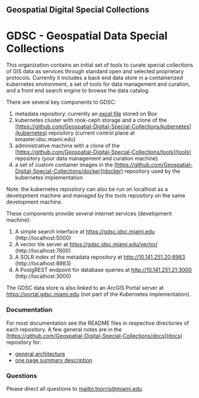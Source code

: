 ## Geospatial Digital Special Collections

# GDSC - Geospatial Data Special Collections

This organization contains an initial set of tools to curate special collections of GIS data as services through standard open and selected proprietary protocols. Currently it includes a back end data store in a containerized kubernetes environment, a set of tools for data management and curation, and a front end search engine to browse the data catalog.

There are several key components to GDSC:
1. metadata repository: currently an [excel file](https://miami.box.com/s/cpe136whxprafac9ssvkig74ju4o2x7m) stored on Box
2. kubernetes cluster with rook-ceph storage and a clone of the [https://github.com/Geospatial-Digital-Special-Collections/kubernetes](kubernetes) repository (current control plane at kmaster.idsc.miami.edu)
3. administrative machine with a clone of the [https://github.com/Geospatial-Digital-Special-Collections/tools](tools) repository (your data management and curation machine)
4. a set of custom container images in the [https://github.com/Geospatial-Digital-Special-Collections/docker](docker) repository used by the kubernetes implementation

Note: the kubernetes repository can also be run on localhost as a development machine and managed by the tools repository on the same development machine.  

These components provide several internet services (development machine):
1. A simple search interface at https://gdsc.idsc.miami.edu (http://localhost:5000)
2. A vector tile server at https://gdsc.idsc.miami.edu/vector/ (http://localhost:7800)
3. A SOLR index of the metadata repository at http://10.141.251.20:8983 (http://localhost:8983)
4. A PostgREST endpoint for database queries at http://10.141.251.21:3000 (http://localhost:3000)

The GDSC data store is also linked to an ArcGIS Portal server at https://portal.gdsc.miami.edu (not part of the Kubernetes implementation).

### Documentation

For most documentation see the README files in respective directories of each repository. A few general notes are in the [https://github.com/Geospatial-Digital-Special-Collections/docs](docs) repository for:

-   [general architecture](docs/gdsc_implementation.svg)
-   [one page summary description](docs/gdsc_summary.md)

### Questions

Please direct all questions to [mailto:tnorris@miami.edu](tnorris@miami.edu)
